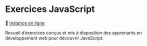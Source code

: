 # Exercices JavaScript

🔗 [Instance en ligne](https://exercices-js.wolff-kevin.fr)

Recueil d’exercices conçus et mis à disposition des apprenants en développement web pour découvrir JavaScript.
